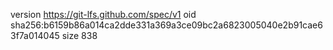 version https://git-lfs.github.com/spec/v1
oid sha256:b6159b86a014ca2dde331a369a3ce09bc2a6823005040e2b91cae63f7a014045
size 838
